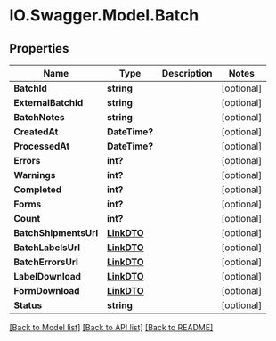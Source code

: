 # IO.Swagger.Model.Batch
## Properties

Name | Type | Description | Notes
------------ | ------------- | ------------- | -------------
**BatchId** | **string** |  | [optional] 
**ExternalBatchId** | **string** |  | [optional] 
**BatchNotes** | **string** |  | [optional] 
**CreatedAt** | **DateTime?** |  | [optional] 
**ProcessedAt** | **DateTime?** |  | [optional] 
**Errors** | **int?** |  | [optional] 
**Warnings** | **int?** |  | [optional] 
**Completed** | **int?** |  | [optional] 
**Forms** | **int?** |  | [optional] 
**Count** | **int?** |  | [optional] 
**BatchShipmentsUrl** | [**LinkDTO**](LinkDTO.md) |  | [optional] 
**BatchLabelsUrl** | [**LinkDTO**](LinkDTO.md) |  | [optional] 
**BatchErrorsUrl** | [**LinkDTO**](LinkDTO.md) |  | [optional] 
**LabelDownload** | [**LinkDTO**](LinkDTO.md) |  | [optional] 
**FormDownload** | [**LinkDTO**](LinkDTO.md) |  | [optional] 
**Status** | **string** |  | [optional] 

[[Back to Model list]](../README.md#documentation-for-models) [[Back to API list]](../README.md#documentation-for-api-endpoints) [[Back to README]](../README.md)

